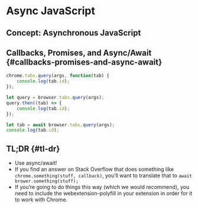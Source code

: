 # Async JavaScript



## Concept: Asynchronous JavaScript

## Callbacks, Promises, and Async/Await {#callbacks-promises-and-async-await}

```js
chrome.tabs.query(args, function(tab) {
	console.log(tab.id);
});

let query = browser.tabs.query(args);
query.then((tab) => {
	console.log(tab.id);
});

let tab = await browser.tabs.query(args);
console.log(tab.id);
```

## TL;DR {#tl-dr}

* Use async/await!
* If you find an answer on Stack Overflow that does something like `chrome.something(stuff, callback)`, you’ll want to translate that to `await brower.something(stuff);`
* If you’re going to do things this way \(which we would recommend\), you need to include the webextension-polyfill in your extension in order for it to work with Chrome.



